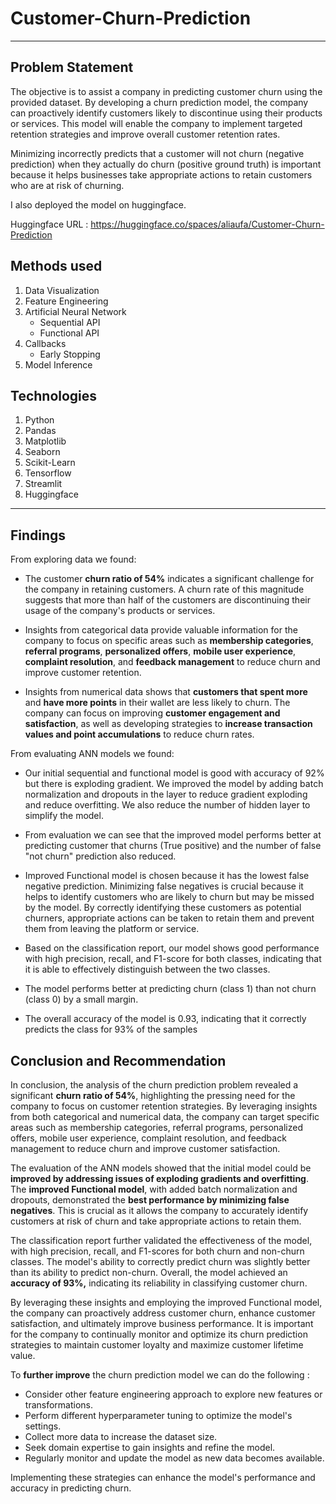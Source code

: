 # Customer-Churn-Prediction
___

## Problem Statement
The objective is to assist a company in predicting customer churn using the provided dataset. By developing a churn prediction model, the company can proactively identify customers likely to discontinue using their products or services. This model will enable the company to implement targeted retention strategies and improve overall customer retention rates.

Minimizing incorrectly predicts that a customer will not churn (negative prediction) when they actually do churn (positive ground truth) is important because it helps businesses take appropriate actions to retain customers who are at risk of churning.

I also deployed the model on huggingface.

Huggingface URL : https://huggingface.co/spaces/aliaufa/Customer-Churn-Prediction

## Methods used
1. Data Visualization
2. Feature Engineering
3. Artificial Neural Network
    - Sequential API
    - Functional API
4. Callbacks
    - Early Stopping
5. Model Inference

## Technologies
1. Python
2. Pandas
3. Matplotlib
4. Seaborn
5. Scikit-Learn
6. Tensorflow
7. Streamlit
8. Huggingface

---

## Findings
From exploring data we found:

- The customer **churn ratio of 54%** indicates a significant challenge for the company in retaining customers. A churn rate of this magnitude suggests that more than half of the customers are discontinuing their usage of the company's products or services.

- Insights from categorical data provide valuable information for the company to focus on specific areas such as **membership categories**, **referral programs**, **personalized offers**, **mobile user experience**, **complaint resolution**, and **feedback management** to reduce churn and improve customer retention.

- Insights from numerical data shows that **customers that spent more** and **have more points** in their wallet are less likely to churn. The company can focus on improving **customer engagement and satisfaction**, as well as developing strategies to **increase transaction values and point accumulations** to reduce churn rates.

From evaluating ANN models we found:

- Our initial sequential and functional model is good with accuracy of 92% but there is exploding gradient. We improved the model by adding batch normalization and dropouts in the layer to reduce gradient exploding and reduce overfitting. We also reduce the number of hidden layer to simplify the model.

- From evaluation we can see that the improved model performs better at predicting customer that churns (True positive) and the number of false "not churn" prediction also reduced.

- Improved Functional model is chosen because it has the lowest false negative prediction. Minimizing false negatives is crucial because it helps to identify customers who are likely to churn but may be missed by the model. By correctly identifying these customers as potential churners, appropriate actions can be taken to retain them and prevent them from leaving the platform or service.

- Based on the classification report, our model shows good performance with high precision, recall, and F1-score for both classes, indicating that it is able to effectively distinguish between the two classes.

- The model performs better at predicting churn (class 1) than not churn (class 0) by a small margin.

- The overall accuracy of the model is 0.93, indicating that it correctly predicts the class for 93% of the samples

## Conclusion and Recommendation
In conclusion, the analysis of the churn prediction problem revealed a significant **churn ratio of 54%**, highlighting the pressing need for the company to focus on customer retention strategies. By leveraging insights from both categorical and numerical data, the company can target specific areas such as membership categories, referral programs, personalized offers, mobile user experience, complaint resolution, and feedback management to reduce churn and improve customer satisfaction.

The evaluation of the ANN models showed that the initial model could be **improved by addressing issues of exploding gradients and overfitting**. The **improved Functional model**, with added batch normalization and dropouts, demonstrated the **best performance by minimizing false negatives**. This is crucial as it allows the company to accurately identify customers at risk of churn and take appropriate actions to retain them.

The classification report further validated the effectiveness of the model, with high precision, recall, and F1-scores for both churn and non-churn classes. The model's ability to correctly predict churn was slightly better than its ability to predict non-churn. Overall, the model achieved an **accuracy of 93%,** indicating its reliability in classifying customer churn.

By leveraging these insights and employing the improved Functional model, the company can proactively address customer churn, enhance customer satisfaction, and ultimately improve business performance. It is important for the company to continually monitor and optimize its churn prediction strategies to maintain customer loyalty and maximize customer lifetime value.

To **further improve** the churn prediction model we can do the following :

- Consider other feature engineering approach to explore new features or transformations.
- Perform different hyperparameter tuning to optimize the model's settings.
- Collect more data to increase the dataset size.
- Seek domain expertise to gain insights and refine the model.
- Regularly monitor and update the model as new data becomes available.

Implementing these strategies can enhance the model's performance and accuracy in predicting churn.